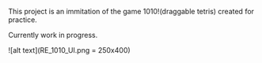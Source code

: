 This project is an immitation of the game 1010!(draggable tetris) created for practice.

Currently work in progress.

![alt text](RE_1010_UI.png = 250x400)
